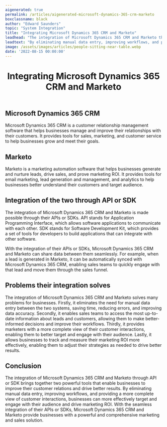```yaml
---
aigenerated: true
permalink: /articles/aigenerated-microsoft-dynamics-365-crm-marketo
boxclassname: black
author: "Edward Saunders"
topic: "System Integration"
title: "Integrating Microsoft Dynamics 365 CRM and Marketo"
leadhead: "The integration of Microsoft Dynamics 365 CRM and Marketo through API or SDK brings together two powerful tools that enable businesses to improve their customer relations and drive better results"
leadtext: "By eliminating manual data entry, improving workflows, and providing a more complete view of customer interactions, businesses can more effectively target and engage with their audience and drive marketing ROI. With the seamless integration of their APIs or SDKs, Microsoft Dynamics 365 CRM and Marketo provide businesses with a powerful and comprehensive marketing and sales solution."
image: /assets/images/articles/people-sitting-near-table.webp
date: '2022-08-15 00:00:00'
---
```

<div class="arttext">	<header>
		<h1>Integrating Microsoft Dynamics 365 CRM and Marketo</h1>
	</header>
	<main>
		<section>
			<h2>Microsoft Dynamics 365 CRM</h2>
			<p>Microsoft Dynamics 365 CRM is a customer relationship management software that helps businesses manage and improve their relationships with their customers. It provides tools for sales, marketing, and customer service to help businesses grow and meet their goals.</p>
		</section>
		<section>
			<h2>Marketo</h2>
			<p>Marketo is a marketing automation software that helps businesses generate and nurture leads, drive sales, and prove marketing ROI. It provides tools for email marketing, lead generation and management, and analytics to help businesses better understand their customers and target audience.</p>
		</section>
		<section>
			<h2>Integration of the two through API or SDK</h2>
			<p>The integration of Microsoft Dynamics 365 CRM and Marketo is made possible through their APIs or SDKs. API stands for Application Programming Interface, which allows software applications to communicate with each other. SDK stands for Software Development Kit, which provides a set of tools for developers to build applications that can integrate with other software.</p>
			<p>With the integration of their APIs or SDKs, Microsoft Dynamics 365 CRM and Marketo can share data between them seamlessly. For example, when a lead is generated in Marketo, it can be automatically synced with Microsoft Dynamics 365 CRM, enabling sales teams to quickly engage with that lead and move them through the sales funnel.</p>
		</section>
		<section>
			<h2>Problems their integration solves</h2>
			<p>The integration of Microsoft Dynamics 365 CRM and Marketo solves many problems for businesses. Firstly, it eliminates the need for manual data entry between the two systems, saving time, reducing errors, and improving data accuracy. Secondly, it enables sales teams to access the most up-to-date information about leads and customers, allowing them to make better-informed decisions and improve their workflows. Thirdly, it provides marketers with a more complete view of their customer interactions, enabling them to better target and engage with their audience. Lastly, it allows businesses to track and measure their marketing ROI more effectively, enabling them to adjust their strategies as needed to drive better results.</p>
		</section>
		<section>
			<h2>Conclusion</h2>
			<p>The integration of Microsoft Dynamics 365 CRM and Marketo through API or SDK brings together two powerful tools that enable businesses to improve their customer relations and drive better results. By eliminating manual data entry, improving workflows, and providing a more complete view of customer interactions, businesses can more effectively target and engage with their audience and drive marketing ROI. With the seamless integration of their APIs or SDKs, Microsoft Dynamics 365 CRM and Marketo provide businesses with a powerful and comprehensive marketing and sales solution.</p>
		</section>
	</main>
</div>
